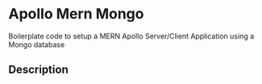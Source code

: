 # Apollo Mern Mongo

Boilerplate code to setup a MERN Apollo Server/Client Application using a Mongo database

## Description